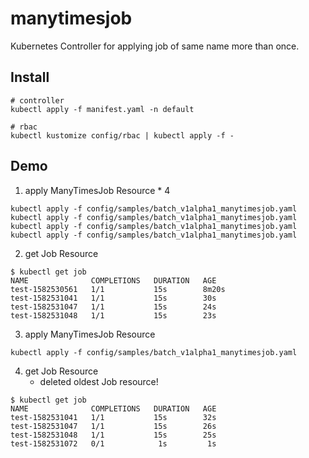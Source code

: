 # manytimesjob

Kubernetes Controller for applying job of same name more than once.

## Install

```
# controller
kubectl apply -f manifest.yaml -n default

# rbac
kubectl kustomize config/rbac | kubectl apply -f -
```

## Demo

1. apply ManyTimesJob Resource * 4

```
kubectl apply -f config/samples/batch_v1alpha1_manytimesjob.yaml
kubectl apply -f config/samples/batch_v1alpha1_manytimesjob.yaml
kubectl apply -f config/samples/batch_v1alpha1_manytimesjob.yaml
kubectl apply -f config/samples/batch_v1alpha1_manytimesjob.yaml
```

2. get Job Resource

```
$ kubectl get job
NAME              COMPLETIONS   DURATION   AGE
test-1582530561   1/1           15s        8m20s
test-1582531041   1/1           15s        30s
test-1582531047   1/1           15s        24s
test-1582531048   1/1           15s        23s
```

3. apply ManyTimesJob Resource

```
kubectl apply -f config/samples/batch_v1alpha1_manytimesjob.yaml
```

4. get Job Resource
    * deleted oldest Job resource!

```
$ kubectl get job
NAME              COMPLETIONS   DURATION   AGE
test-1582531041   1/1           15s        32s
test-1582531047   1/1           15s        26s
test-1582531048   1/1           15s        25s
test-1582531072   0/1            1s         1s
```
